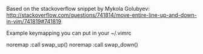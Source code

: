 Based on the stackoverflow snippet by Mykola Golubyev:
http://stackoverflow.com/questions/741814/move-entire-line-up-and-down-in-vim/741819#741819

Example keymapping you can put in your ~/.vimrc


noremap <silent> <c-s-up> :call <SID>swap_up()<CR>                                                                                                                                              noremap <silent> <c-s-down> :call <SID>swap_down()<CR>

